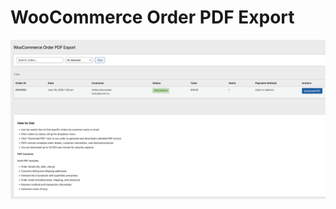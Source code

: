 # WooCommerce Order PDF Export 

![Preview Image](https://github.com/hrrarya/woocommerce-order-pdf-export/blob/main/assets/images/woocommerce-order-pdf-export.png)


